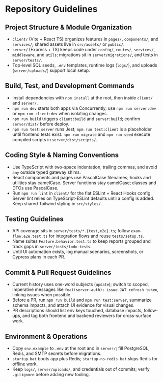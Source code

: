 # Repository Guidelines

## Project Structure & Module Organization
- `client/` (Vite + React TS) organizes features in `pages/`, `components/`, and `services/`; shared assets live in `src/assets/` or `public/`.
- `server/` (Express + TS) keeps code under `config/`, `routes/`, `services/`, `middleware`, and `utils`; migrations sit in `server/migrations/`, and tests in `server/tests/`.
- Top-level SQL seeds, `.env` templates, runtime logs (`logs/`), and uploads (`server/uploads/`) support local setup.

## Build, Test, and Development Commands
- Install dependencies with `npm install` at the root, then inside `client/` and `server/`.
- `npm run dev` starts both apps via Concurrently; use `npm run server:dev` or `npm run client:dev` when isolating changes.
- `npm run build` triggers `client:build` and `server:build`; confirm `server/dist/` before deploy.
- `npm run test:server` runs Jest; `npm run test:client` is a placeholder until frontend tests exist. `npm run migrate` and `npm run seed` execute compiled scripts in `server/dist/scripts/`.

## Coding Style & Naming Conventions
- Use TypeScript with two-space indentation, trailing commas, and avoid `any` outside typed gateway shims.
- React components and pages use PascalCase filenames; hooks and utilities stay camelCase. Server functions stay camelCase; classes and DTOs use PascalCase.
- Run `npm run lint` in `client/` for the flat ESLint + React Hooks config. Server lint relies on TypeScript-ESLint defaults until a config is added. Keep shared Tailwind styling in `src/styles/`.

## Testing Guidelines
- API coverage sits in `server/tests/*.{test,e2e}.ts`; follow `exam-flow.e2e.test.ts` for integration flows and reuse `tests/setup.ts`.
- Name suites `Feature.behavior.test.ts` to keep reports grouped and track gaps in `server/tests/todo-tests`.
- Until UI automation exists, log manual scenarios, screenshots, or Cypress plans in each PR.

## Commit & Pull Request Guidelines
- Current history uses one-word subjects (`update`); switch to scoped, imperative messages like `feat(server-auth): issue JWT refresh token`, linking issues when possible.
- Before a PR, run `npm run build` and `npm run test:server`, summarize schema impacts, and attach UI evidence for visual changes.
- PR descriptions should list env keys touched, database impacts, follow-ups, and tag both frontend and backend reviewers for cross-surface work.

## Environment & Operations
- Copy `env.example` to `.env` at the root and in `server/`; fill PostgreSQL, Redis, and SMTP secrets before migrations.
- `startup.bat` boots app plus Redis; `startup-no-redis.bat` skips Redis for offline work.
- Keep `logs/`, `server/uploads/`, and credentials out of commits; verify `.gitignore` before adding new tooling.
